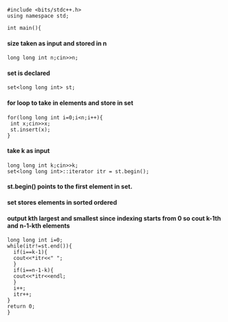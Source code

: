     #include <bits/stdc++.h>
    using namespace std;

    int main(){

#### size taken as input and stored in n

    long long int n;cin>>n;

#### set is declared

    set<long long int> st;

#### for loop to take in elements and store in set

    for(long long int i=0;i<n;i++){
     int x;cin>>x;
     st.insert(x);
    }

#### take k as input

    long long int k;cin>>k;
    set<long long int>::iterator itr = st.begin();

#### st.begin() points to the first element in set.

#### set stores elements in sorted ordered

#### output kth largest and smallest since indexing starts from 0 so cout k-1th and n-1-kth elements

    long long int i=0;
    while(itr!=st.end()){
      if(i==k-1){
      cout<<*itr<<" ";
      }
      if(i==n-1-k){
      cout<<*itr<<endl;
      }
      i++;
      itr++;
    }
    return 0;
    }

